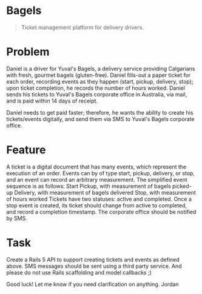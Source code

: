 # Bagels
>Ticket management platform for delivery drivers.

# Problem

Daniel is a driver for Yuval's Bagels, a delivery service providing Calgarians with fresh, gourmet bagels (gluten-free). Daniel fills-out a paper ticket for each order, recording events as they happen (start, pickup, delivery, stop); upon ticket completion, he records the number of hours worked. Daniel sends his tickets to Yuval's Bagels corporate office in Australia, via mail, and is paid within 14 days of receipt.

Daniel needs to get paid faster; therefore, he wants the ability to create his tickets/events digitally, and send them via SMS to Yuval's Bagels corporate office.

# Feature

A ticket is a digital document that has many events, which represent the execution of an order. Events can by of type start, pickup, delivery, or stop, and an event can record an arbitrary measurement. The simplified event sequence is as follows:
Start
Pickup, with measurement of bagels picked-up
Delivery, with measurement of bagels delivered
Stop, with measurement of hours worked
Tickets have two statuses: active and completed. Once a stop event is created, its ticket should change from active to completed, and record a completion timestamp. The corporate office should be notified by SMS.

# Task

Create a Rails 5 API to support creating tickets and events as defined above. SMS messages should be sent using a third party service. And please do not use Rails scaffolding and model callbacks ;)

Good luck! Let me know if you need clarification on anything.
Jordan

